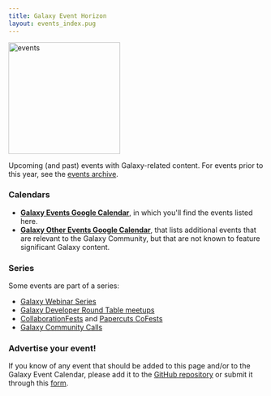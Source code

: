 ```yaml
---
title: Galaxy Event Horizon
layout: events_index.pug
---
```


<img class="img-fluid float-right" src="/images/undraw-illustrations/events.svg" style="width:220px;" alt="events" />

Upcoming (and past) events with Galaxy-related content. For events prior to this year, see the [events archive](/events/archive/).

### Calendars

- [__Galaxy Events Google Calendar__](https://bit.ly/gxycal), in which you'll find the events listed here. 
- [__Galaxy Other Events Google Calendar__](https://bit.ly/gxyothercal), that lists additional events that are relevant to the Galaxy Community, but that are not known to feature significant Galaxy content.

### Series

Some events are part of a series:

* [Galaxy Webinar Series](/events/webinars/)
* [Galaxy Developer Round Table meetups](/community/devroundtable/)
* [CollaborationFests](/events/cofests/) and [Papercuts CoFests](/events/cofests/papercuts/)
* [Galaxy Community Calls](/community/community-calls/)

### Advertise your event!

If you know of any event that should be added to this page and/or to the Galaxy
Event Calendar, please add it to the [GitHub repository](https://github.com/galaxyproject/galaxy-hub) or submit it through this [form](https://docs.google.com/forms/d/e/1FAIpQLSfhuvJ8koTrqUwU27BB269KRCIVutBDN7DrwUBd7WVTmFOB2w/viewform).

<div class='center'>
</div>
